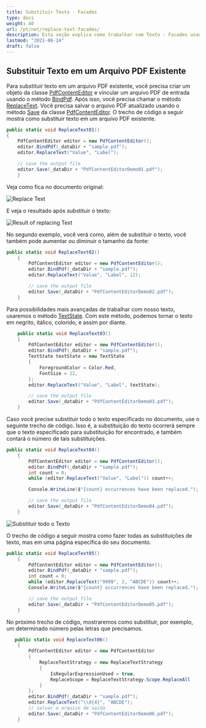 ```yaml
---
title: Substituir Texto - Facades
type: docs
weight: 40
url: /pt/net/replace-text-facades/
description: Esta seção explica como trabalhar com Texto - Facades usando a Classe PdfContentEditor.
lastmod: "2021-06-24"
draft: false
---
```


## Substituir Texto em um Arquivo PDF Existente

Para substituir texto em um arquivo PDF existente, você precisa criar um objeto da classe [PdfContentEditor](https://reference.aspose.com/pdf/net/aspose.pdf.facades/pdfcontenteditor) e vincular um arquivo PDF de entrada usando o método [BindPdf](https://reference.aspose.com/pdf/net/aspose.pdf.facades/facade/methods/bindpdf/index). Após isso, você precisa chamar o método [ReplaceText](https://reference.aspose.com/pdf/net/aspose.pdf.facades/pdfcontenteditor/methods/replacetext/index). Você precisa salvar o arquivo PDF atualizado usando o método [Save](https://reference.aspose.com/pdf/net/aspose.pdf/document/methods/save) da classe [PdfContentEditor](https://reference.aspose.com/pdf/net/aspose.pdf.facades/pdfcontenteditor). O trecho de código a seguir mostra como substituir texto em um arquivo PDF existente.

```csharp
public static void ReplaceText01()
{
    PdfContentEditor editor = new PdfContentEditor();
    editor.BindPdf(_dataDir + "sample.pdf");
    editor.ReplaceText("Value", "Label");

    // save the output file
    editor.Save(_dataDir + "PdfContentEditorDemo01.pdf");
    }
```

Veja como fica no documento original:

![Replace Text](replace_text1.png)

E veja o resultado após substituir o texto:

![Result of replacing Text](replace_text2.png)

No segundo exemplo, você verá como, além de substituir o texto, você também pode aumentar ou diminuir o tamanho da fonte:
```csharp
public static void ReplaceText02()
    {
        PdfContentEditor editor = new PdfContentEditor();
        editor.BindPdf(_dataDir + "sample.pdf");
        editor.ReplaceText("Value", "Label", 12);

        // save the output file
        editor.Save(_dataDir + "PdfContentEditorDemo02.pdf");
    }
```

Para possibilidades mais avançadas de trabalhar com nosso texto, usaremos o método [TextState](https://reference.aspose.com/pdf/net/aspose.pdf.text/textstate). Com este método, podemos tornar o texto em negrito, itálico, colorido, e assim por diante.

```csharp
    public static void ReplaceText03()
    {
        PdfContentEditor editor = new PdfContentEditor();
        editor.BindPdf(_dataDir + "sample.pdf");
        TextState textState = new TextState
        {
            ForegroundColor = Color.Red,
            FontSize = 12,
        };
        editor.ReplaceText("Value", "Label", textState);

        // save the output file
        editor.Save(_dataDir + "PdfContentEditorDemo03.pdf");
    }
```

Caso você precise substituir todo o texto especificado no documento, use o seguinte trecho de código. Isso é, a substituição do texto ocorrerá sempre que o texto especificado para substituição for encontrado, e também contará o número de tais substituições.

```csharp
public static void ReplaceText04()
    {
        PdfContentEditor editor = new PdfContentEditor();
        editor.BindPdf(_dataDir + "sample.pdf");
        int count = 0;
        while (editor.ReplaceText("Value", "Label")) count++;

        Console.WriteLine($"{count} occurrences have been replaced.");

        // save the output file
        editor.Save(_dataDir + "PdfContentEditorDemo04.pdf");
    }
```

![Substituir todo o Texto](replace_text3.png)

O trecho de código a seguir mostra como fazer todas as substituições de texto, mas em uma página específica do seu documento.

```csharp
public static void ReplaceText05()
    {
        PdfContentEditor editor = new PdfContentEditor();
        editor.BindPdf(_dataDir + "sample.pdf");
        int count = 0;
        while (editor.ReplaceText("9999", 2, "ABCDE")) count++;
        Console.WriteLine($"{count} occurrences have been replaced.");

        // save the output file
        editor.Save(_dataDir + "PdfContentEditorDemo05.pdf");
    }
```
No próximo trecho de código, mostraremos como substituir, por exemplo, um determinado número pelas letras que precisamos.

```csharp
   public static void ReplaceText06()
    {
        PdfContentEditor editor = new PdfContentEditor
        {
            ReplaceTextStrategy = new ReplaceTextStrategy
            {
                IsRegularExpressionUsed = true,
                ReplaceScope = ReplaceTextStrategy.Scope.ReplaceAll
            }
        };
        editor.BindPdf(_dataDir + "sample.pdf");
        editor.ReplaceText("\\d{4}", "ABCDE");
        // salvar o arquivo de saída
        editor.Save(_dataDir + "PdfContentEditorDemo06.pdf");
    }
```